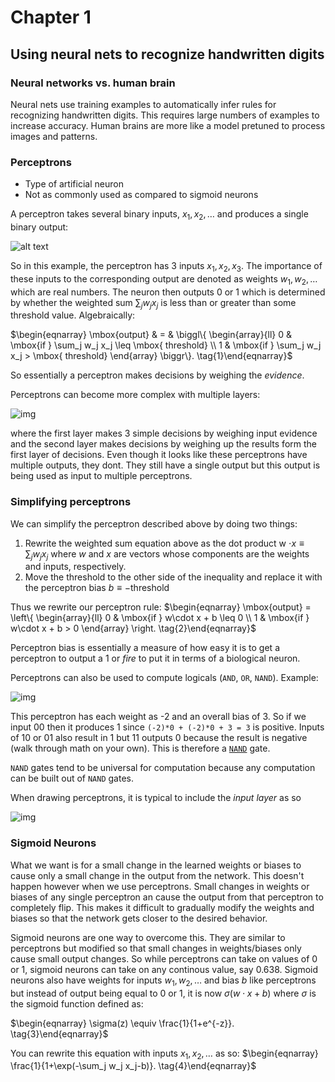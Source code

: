 # Chapter 1
## Using neural nets to recognize handwritten digits
### Neural networks vs. human brain
Neural nets use training examples to automatically infer rules for recognizing handwritten digits. This requires large numbers of examples to increase accuracy. Human brains are more like a model pretuned to process images and patterns.

### Perceptrons
- Type of artificial neuron
- Not as commonly used as compared to sigmoid neurons

A perceptron takes several binary inputs, $x_1, x_2, \ldots$ and produces a single binary output:

![alt text](http://neuralnetworksanddeeplearning.com/images/tikz0.png)

So in this example, the perceptron has 3 inputs $x_1, x_2, x_3$. The importance of these inputs to the corresponding output are denoted as weights $w_1,w_2,\ldots$ which are real numbers. The neuron then outputs 0 or 1 which is determined by whether the weighted sum $\sum_j w_j x_j$ is less than or greater than some threshold value. Algebraically:

$\begin{eqnarray}
  \mbox{output} & = & \biggl\{ \begin{array}{ll}
      0 & \mbox{if } \sum_j w_j x_j \leq \mbox{ threshold} \\
      1 & \mbox{if } \sum_j w_j x_j > \mbox{ threshold}
      \end{array} \biggr\}.
\tag{1}\end{eqnarray}$

So essentially a perceptron makes decisions by weighing the *evidence*.

Perceptrons can become more complex with multiple layers:

![img](http://neuralnetworksanddeeplearning.com/images/tikz1.png)

where the first layer makes 3 simple decisions by weighing input evidence and the second layer makes decisions by weighing up the results form the first layer of decisions. Even though it looks like these perceptrons have multiple outputs, they dont. They still have a single output but this output is being used as input to multiple perceptrons.

### Simplifying perceptrons
We can simplify the perceptron described above by doing two things:
1) Rewrite the weighted sum equation above as the dot product w $\cdot x \equiv \sum_j w_j x_j$ where *w* and *x* are vectors whose components are the weights and inputs, respectively.
2) Move the threshold to the other side of the inequality and replace it with the perceptron bias $b \equiv
-\mbox{threshold}$

Thus we rewrite our perceptron rule:
$\begin{eqnarray}
  \mbox{output} = \left\{
    \begin{array}{ll}
      0 & \mbox{if } w\cdot x + b \leq 0 \\
      1 & \mbox{if } w\cdot x + b > 0
    \end{array}
  \right.
\tag{2}\end{eqnarray}$

Perceptron bias is essentially a measure of how easy it is to get a perceptron to output a 1 or *fire* to put it in terms of a biological neuron.

Perceptrons can also be used to compute logicals (`AND`, `OR`, `NAND`). Example:

![img](http://neuralnetworksanddeeplearning.com/images/tikz2.png)

This perceptron has each weight as -2 and an overall bias of 3. So if we input 00 then it produces 1 since `(-2)*0 + (-2)*0 + 3 = 3` is positive. Inputs of 10 or 01 also result in 1 but 11 outputs 0 because the result is negative (walk through math on your own). This is therefore a [`NAND`](https://en.wikipedia.org/wiki/NAND_gate) gate.

`NAND` gates tend to be universal for computation because any computation can be built out of `NAND` gates.

When drawing perceptrons, it is typical to include the *input layer* as so

 ![img](http://neuralnetworksanddeeplearning.com/images/tikz6.png)

### Sigmoid Neurons

What we want is for a small change in the learned weights or biases to cause only a small change in the output from the network. This doesn't happen however when we use perceptrons. Small changes in weights or biases of any single perceptron an cause the output from that perceptron to completely flip. This makes it difficult to gradually modify the weights and biases so that the network gets closer to the desired behavior.

Sigmoid neurons are one way to overcome this. They are similar to perceptrons but modified so that small changes in weights/biases only cause small output changes. So while perceptrons can take on values of 0 or 1, sigmoid neurons can take on any continous value, say 0.638. Sigmoid neurons also have weights for inputs $w_1, w_2, \ldots$ and bias $b$ like perceptrons but instead of output being equal to 0 or 1, it is now $\sigma(w \cdot x+b)$ where $\sigma$ is the sigmoid function defined as:

$\begin{eqnarray}
  \sigma(z) \equiv \frac{1}{1+e^{-z}}.
\tag{3}\end{eqnarray}$


You can rewrite this equation with inputs $x_1, x_2, \ldots$ as so:
$\begin{eqnarray}
  \frac{1}{1+\exp(-\sum_j w_j x_j-b)}.
\tag{4}\end{eqnarray}$
